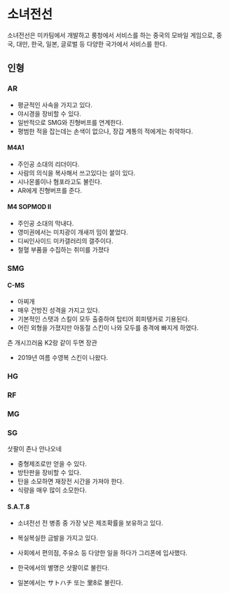 # 소녀전선

소녀전선은 미카팀에서 개발하고 룽청에서 서비스를 하는 중국의 모바일 게임으로, 중국, 대만, 한국, 일본, 글로벌 등 다양한 국가에서 서비스를 한다.



## 인형

### AR

- 평균적인 사속을 가지고 있다.
- 야시경을 장비할 수 있다.
- 일반적으로 SMG와 진형버프를 연계한다.
- 평범한 적을 잡는데는 손색이 없으나, 장갑 계통의 적에게는 취약하다.

#### M4A1

- 주인공 소대의 리더이다.
- 사람의 의식을 복사해서 쓰고있다는 설이 있다.
- 시나몬롤이나 혐포라고도 불린다.
- AR에게 진형버프를 준다.



#### M4 SOPMOD II

- 주인공 소대의 막내다.
- 영미권에서는 미치광이 개새끼 밈이 붙었다.
- 디씨인사이드 미카갤러리의 갤주이다.
- 철혈 부품을 수집하는 취미를 가졌다



### SMG

#### C-MS

- 아찌개
- 매우 건방진 성격을 가지고 있다.
- 기본적인 스탯과 스킬이 모두 출중하여 탑티어 회피탱커로 기용된다.
- 어린 외형을 가졌지만 아동절 스킨이 나와 모두를 충격에 빠지게 하였다.

츤 개시끄러움 K2랑 같이 두면 장관

- 2019년 여름 수영복 스킨이 나왔다.

### HG

### RF

### MG

### SG

삿팔이 존나 안나오네

- 중형제조로만 얻을 수 있다.
- 방탄판을 장비할 수 있다.
- 탄을 소모하면 재장전 시간을 가져야 한다.
- 식량을 매우 많이 소모한다.

#### S.A.T.8

- 소녀전선 전 병종 중 가장 낮은 제조확률을 보유하고 있다.
- 복실복실한 금발을 가지고 있다.
-  사회에서 편의점, 주유소 등 다양한 일을 하다가 그리폰에 입사했다.

- 한국에서의 별명은 삿팔이로 불린다.
- 일본에서는 サトハチ 또는 里8로 불린다.